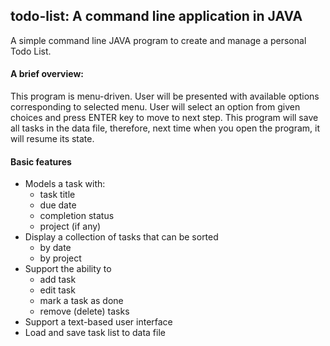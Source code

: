 ## todo-list: A command line application in JAVA
A simple command line JAVA program to create and manage a personal Todo List.

#### A brief overview:
This program is menu-driven. User will be presented with available options corresponding to selected menu.
User will select an option from given choices and press ENTER key to move to next step.
This program will save all tasks in the data file, therefore, next time when you open the program, it will resume its state.

#### Basic features
* Models a task with:
    * task title
    * due date
    * completion status
    * project (if any)
* Display a collection of tasks that can be sorted
    * by date
    * by project
* Support the ability to
    * add task
    * edit task
    * mark a task as done
    * remove (delete) tasks
* Support a text-based user interface
* Load and save task list to data file